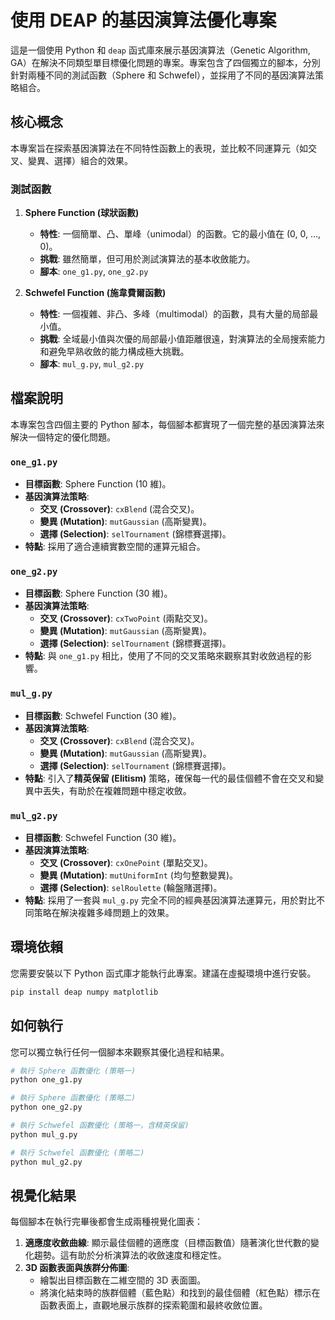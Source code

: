 # 使用 DEAP 的基因演算法優化專案

這是一個使用 Python 和 `deap` 函式庫來展示基因演算法（Genetic Algorithm, GA）在解決不同類型單目標優化問題的專案。專案包含了四個獨立的腳本，分別針對兩種不同的測試函數（Sphere 和 Schwefel），並採用了不同的基因演算法策略組合。

## 核心概念

本專案旨在探索基因演算法在不同特性函數上的表現，並比較不同運算元（如交叉、變異、選擇）組合的效果。

### 測試函數

1.  **Sphere Function (球狀函數)**
    * **特性**: 一個簡單、凸、單峰（unimodal）的函數。它的最小值在 (0, 0, ..., 0)。
    * **挑戰**: 雖然簡單，但可用於測試演算法的基本收斂能力。
    * **腳本**: `one_g1.py`, `one_g2.py`

2.  **Schwefel Function (施韋費爾函數)**
    * **特性**: 一個複雜、非凸、多峰（multimodal）的函數，具有大量的局部最小值。
    * **挑戰**: 全域最小值與次優的局部最小值距離很遠，對演算法的全局搜索能力和避免早熟收斂的能力構成極大挑戰。
    * **腳本**: `mul_g.py`, `mul_g2.py`

## 檔案說明

本專案包含四個主要的 Python 腳本，每個腳本都實現了一個完整的基因演算法來解決一個特定的優化問題。

### `one_g1.py`
* **目標函數**: Sphere Function (10 維)。
* **基因演算法策略**:
    * **交叉 (Crossover)**: `cxBlend` (混合交叉)。
    * **變異 (Mutation)**: `mutGaussian` (高斯變異)。
    * **選擇 (Selection)**: `selTournament` (錦標賽選擇)。
* **特點**: 採用了適合連續實數空間的運算元組合。

### `one_g2.py`
* **目標函數**: Sphere Function (30 維)。
* **基因演算法策略**:
    * **交叉 (Crossover)**: `cxTwoPoint` (兩點交叉)。
    * **變異 (Mutation)**: `mutGaussian` (高斯變異)。
    * **選擇 (Selection)**: `selTournament` (錦標賽選擇)。
* **特點**: 與 `one_g1.py` 相比，使用了不同的交叉策略來觀察其對收斂過程的影響。

### `mul_g.py`
* **目標函數**: Schwefel Function (30 維)。
* **基因演算法策略**:
    * **交叉 (Crossover)**: `cxBlend` (混合交叉)。
    * **變異 (Mutation)**: `mutGaussian` (高斯變異)。
    * **選擇 (Selection)**: `selTournament` (錦標賽選擇)。
* **特點**: 引入了**精英保留 (Elitism)** 策略，確保每一代的最佳個體不會在交叉和變異中丟失，有助於在複雜問題中穩定收斂。

### `mul_g2.py`
* **目標函數**: Schwefel Function (30 維)。
* **基因演算法策略**:
    * **交叉 (Crossover)**: `cxOnePoint` (單點交叉)。
    * **變異 (Mutation)**: `mutUniformInt` (均勻整數變異)。
    * **選擇 (Selection)**: `selRoulette` (輪盤賭選擇)。
* **特點**: 採用了一套與 `mul_g.py` 完全不同的經典基因演算法運算元，用於對比不同策略在解決複雜多峰問題上的效果。

## 環境依賴

您需要安裝以下 Python 函式庫才能執行此專案。建議在虛擬環境中進行安裝。

```bash
pip install deap numpy matplotlib
```

## 如何執行

您可以獨立執行任何一個腳本來觀察其優化過程和結果。

```bash
# 執行 Sphere 函數優化 (策略一)
python one_g1.py

# 執行 Sphere 函數優化 (策略二)
python one_g2.py

# 執行 Schwefel 函數優化 (策略一，含精英保留)
python mul_g.py

# 執行 Schwefel 函數優化 (策略二)
python mul_g2.py
```

## 視覺化結果

每個腳本在執行完畢後都會生成兩種視覺化圖表：

1.  **適應度收斂曲線**: 顯示最佳個體的適應度（目標函數值）隨著演化世代數的變化趨勢。這有助於分析演算法的收斂速度和穩定性。
2.  **3D 函數表面與族群分佈圖**:
    * 繪製出目標函數在二維空間的 3D 表面圖。
    * 將演化結束時的族群個體（藍色點）和找到的最佳個體（紅色點）標示在函數表面上，直觀地展示族群的探索範圍和最終收斂位置。

